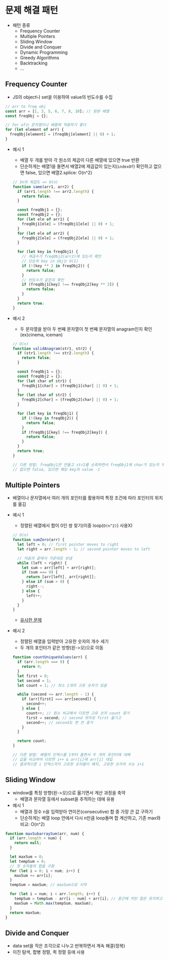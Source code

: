 # 문제 해결 패턴

- 패턴 종류
  - Frequency Counter
  - Multiple Pointers
  - Sliding Window
  - Divide and Conquer
  - Dynamic Programming
  - Greedy Algorithms
  - Backtracking
  - ...

## Frequency Counter

- JS의 object나 set을 이용하여 value의 빈도수를 수집

```js
// arr to freq obj
const arr = [1, 3, 5, 6, 7, 8, 10]; // 원본 배열
const freqObj = {};

// for of는 문자열이나 배열에 적용하기 좋다
for (let element of arr) {
  freqObj[element] = (freqObj[element] || 0) + 1;
}
```

- 예시 1

  - 배열 두 개를 받아 각 원소의 제곱이 다른 배열에 있으면 true 반환
  - 단순하게는 배열1을 돌면서 배열2에 제곱값이 있는지(`indexOf`) 확인하고 없으면 false, 있으면 배열2.splice: O(n^2)

  ```js
  // 3n의 복잡도 => O(n)
  function same(arr1, arr2) {
    if (arr1.length !== arr2.length) {
      return false;
    }

    const freqObj1 = {};
    const freqObj2 = {};
    for (let ele of arr1) {
      freqObj1[ele] = (freqObj1[ele] || 0) + 1;
    }
    for (let ele of arr2) {
      freqObj2[ele] = (freqObj2[ele] || 0) + 1;
    }

    for (let key in freqObj1) {
      // 제곱수가 freqObj2(arr2)에 있는지 확인
      // 단순히 key in obj는 O(1)
      if (!(key ** 2 in freqObj2)) {
        return false;
      }
      // 빈도수가 같은지 확인
      if (freqObj1[key] !== freqObj2[key ** 2]) {
        return false;
      }
    }
    return true;
  }
  ```

- 예시 2

  - 두 문자열을 받아 두 번째 문자열이 첫 번째 문자열의 anagram인지 확인(ex)cinema, iceman)

  ```js
  // O(n)
  function validAnagram(str1, str2) {
    if (str1.length !== str2.length) {
      return false;
    }

    const freqObj1 = {};
    const freqObj2 = {};
    for (let char of str1) {
      freqObj1[char] = (freqObj1[char] || 0) + 1;
    }
    for (let char of str2) {
      freqObj2[char] = (freqObj2[char] || 0) + 1;
    }

    for (let key in freqObj1) {
      if (!(key in freqObj2)) {
        return false;
      }
      if (freqObj1[key] !== freqObj2[key]) {
        return false;
      }
    }
    return true;
  }

  // 다른 방법: freqObj1만 만들고 str2를 순회하면서 freqObj1에 char가 있는지 체크하고
  // 없으면 false, 있으면 해당 key의 value -1
  ```

## Multiple Pointers

- 배열이나 문자열에서 여러 개의 포인터를 활용하여 특정 조건에 따라 포인터의 위치를 옮김
- 예시 1

  - 정렬된 배열에서 합이 0인 쌍 찾기(이중 loop(`O(n^2)`) 사용X)

  ```js
  // O(n)
  function sumZero(arr) {
    let left = 0; // first pointer moves to right
    let right = arr.length - 1; // second pointer moves to left

    // 처음과 끝에서 가운데로 보냄
    while (left < right) {
      let sum = arr[left] + arr[right];
      if (sum === 0) {
        return [arr[left], arr[right]];
      } else if (sum > 0) {
        right--;
      } else {
        left++;
      }
    }
  }
  ```

  - [유사한 문제](https://stackoverflow.com/questions/74304050/how-can-i-optimize-for-loop)

- 예시 2

  - 정렬된 배열을 입력받아 고유한 숫자의 개수 세기
  - 두 개의 포인터가 같은 방향(왼->오)으로 이동

  ```js
  function countUniqueValues(arr) {
    if (arr.length === 0) {
      return 0;
    }
    let first = 0;
    let second = 1;
    let count = 1; // 최소 1개의 고유 숫자가 있음

    while (second <= arr.length - 1) {
      if (arr[first] === arr[second]) {
        second++;
      } else {
        count++; // 원소 비교해서 다르면 고유 숫자 count 증가
        first = second; // second 위치로 first 옮기고
        second++; // second도 한 칸 증가
      }
    }

    return count;
  }

  // 다른 방법: 배열의 인덱스를 1부터 돌면서 두 개의 포인터에 대해
  // 값을 비교하여 다르면 i++ & arr[i]에 arr[j] 대입
  // 결과적으론 i 인덱스까지 고유한 숫자들이 배치, 고유한 숫자의 수는 i+1
  ```

## Sliding Window

- window를 특정 방향(왼->오)으로 옮기면서 계산 과정을 축약
  - 배열과 문자열 등에서 subset을 추적하는 데에 유용
- 예시 1
  - 배열과 정수 n을 입력받아 연이은(consecutive) 합 중 가장 큰 값 구하기
  - 단순하게는 배열 loop 안에서 다시 n만큼 loop돌며 합 계산하고, 기존 max와 비교: O(n^2)

```js
function maxSubarraySum(arr, num) {
  if (arr.length < num) {
    return null;
  }

  let maxSum = 0;
  let tempSum = 0;
  // 첫 숫자들의 합을 구함
  for (let i = 0; i < num; i++) {
    maxSum += arr[i];
  }
  tempSum = maxSum; // maxSum으로 시작

  for (let i = num; i < arr.length; i++) {
    tempSum = tempSum - arr[i - num] + arr[i]; // 중간에 끼인 합은 유지하고 맨앞값 빼고 맨뒷값 더함
    maxSum = Math.max(tempSum, maxSum);
  }
  return maxSum;
}
```

## Divide and Conquer

- data set을 작은 조각으로 나누고 반복하면서 계속 해결(정복)
- 이진 탐색, 합병 정렬, 퀵 정렬 등에 사용
